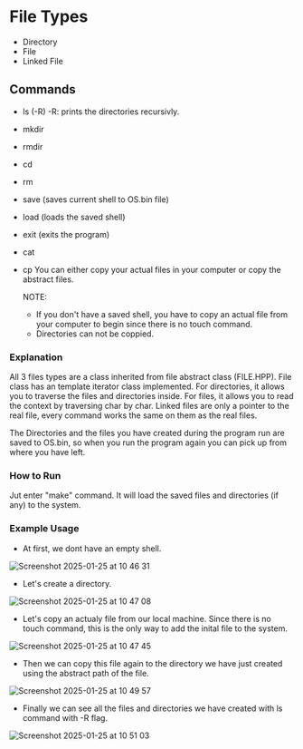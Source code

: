 # File Types

- Directory
- File
- Linked File

## Commands

- ls (-R)
  -R: prints the directories recursivly.
- mkdir
- rmdir
- cd
- rm
- save (saves current shell to OS.bin file)
- load (loads the saved shell)
- exit (exits the program)
- cat
- cp
  You can either copy your actual files in your computer or copy the abstract files.
  
  NOTE:
  - If you don't have a saved shell, you have to copy an actual file from your computer to begin since there is no touch command.
  - Directories can not be coppied.

### Explanation

  All 3 files types are a class inherited from file abstract class (FILE.HPP). 
  File class has an template iterator class implemented. For directories, it allows you to traverse the files and directories inside. For files, it allows you to read the context by traversing char by char. Linked files are only a pointer to the real file, every command works the same on them as the real files. 

  The Directories and the files you have created during the program run are saved to OS.bin, so when you run the program again you can pick up from where you have left.

### How to Run

  Jut enter "make" command. It will load the saved files and directories (if any) to the system.

### Example Usage

  - At first, we dont have an empty shell.
    
  ![Screenshot 2025-01-25 at 10 46 31](https://github.com/user-attachments/assets/0ee25c6b-327d-4968-8d6e-98e3f7200ff7)

  - Let's create a directory.

  ![Screenshot 2025-01-25 at 10 47 08](https://github.com/user-attachments/assets/067ab9c7-fc9f-42d9-a549-91fba10bee46)

  - Let's copy an actualy file from our local machine. Since there is no touch command, this is the only way to add the inital file to the system.

  ![Screenshot 2025-01-25 at 10 47 45](https://github.com/user-attachments/assets/1d0b6573-b125-4e43-aae6-67145a21b375)

  - Then we can copy this file again to the directory we have just created using the abstract path of the file.

  ![Screenshot 2025-01-25 at 10 49 57](https://github.com/user-attachments/assets/0986c1a8-be98-4071-bf07-648277585eb0)

  - Finally we can see all the files and directories we have created with ls command with -R flag.

  ![Screenshot 2025-01-25 at 10 51 03](https://github.com/user-attachments/assets/5c2286e3-6787-4482-b8ab-a27e2650b90e)

  
